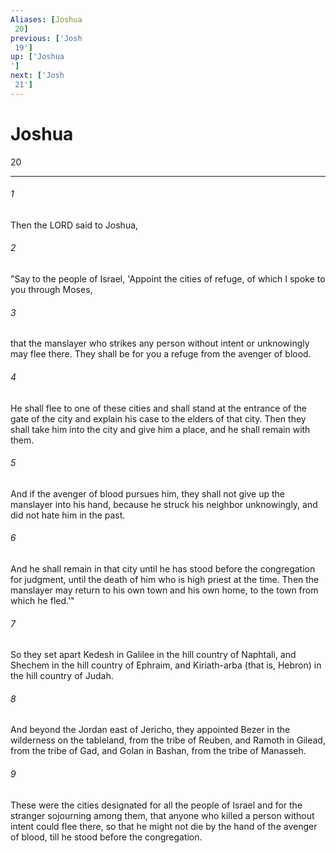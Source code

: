 ```yaml
---
Aliases: [Joshua 20]
previous: ['Josh 19']
up: ['Joshua']
next: ['Josh 21']
---
```

# Joshua 20

***
 

###### 1 
Then the LORD said to Joshua,  

###### 2 
"Say to the people of Israel, 'Appoint the cities of refuge, of which I spoke to you through Moses,  

###### 3 
that the manslayer who strikes any person without intent or unknowingly may flee there. They shall be for you a refuge from the avenger of blood.  

###### 4 
He shall flee to one of these cities and shall stand at the entrance of the gate of the city and explain his case to the elders of that city. Then they shall take him into the city and give him a place, and he shall remain with them.  

###### 5 
And if the avenger of blood pursues him, they shall not give up the manslayer into his hand, because he struck his neighbor unknowingly, and did not hate him in the past.  

###### 6 
And he shall remain in that city until he has stood before the congregation for judgment, until the death of him who is high priest at the time. Then the manslayer may return to his own town and his own home, to the town from which he fled.'"  

###### 7 
So they set apart Kedesh in Galilee in the hill country of Naphtali, and Shechem in the hill country of Ephraim, and Kiriath-arba (that is, Hebron) in the hill country of Judah.  

###### 8 
And beyond the Jordan east of Jericho, they appointed Bezer in the wilderness on the tableland, from the tribe of Reuben, and Ramoth in Gilead, from the tribe of Gad, and Golan in Bashan, from the tribe of Manasseh.  

###### 9 
These were the cities designated for all the people of Israel and for the stranger sojourning among them, that anyone who killed a person without intent could flee there, so that he might not die by the hand of the avenger of blood, till he stood before the congregation.
